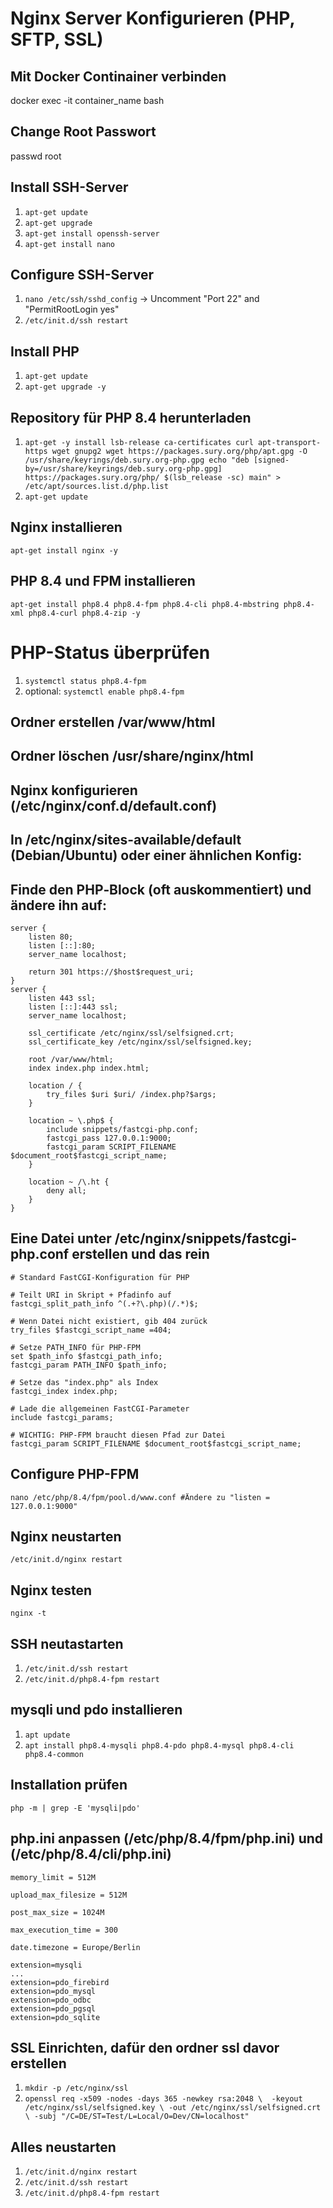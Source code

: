 # Nginx Server Konfigurieren (PHP, SFTP, SSL)
## Mit Docker Continainer verbinden
docker exec -it container_name bash

## Change Root Passwort
passwd root

## Install SSH-Server
1. `apt-get update`
2. `apt-get upgrade`
3. `apt-get install openssh-server`
4. `apt-get install nano`

## Configure SSH-Server
1. `nano /etc/ssh/sshd_config` -> Uncomment "Port 22" and "PermitRootLogin yes"
2. `/etc/init.d/ssh restart`

## Install PHP
1. `apt-get update`
2. `apt-get upgrade -y`

## Repository für PHP 8.4 herunterladen
1. `apt-get -y install lsb-release ca-certificates curl apt-transport-https wget gnupg2
wget https://packages.sury.org/php/apt.gpg -O /usr/share/keyrings/deb.sury.org-php.gpg
echo "deb [signed-by=/usr/share/keyrings/deb.sury.org-php.gpg] https://packages.sury.org/php/ $(lsb_release -sc) main" > /etc/apt/sources.list.d/php.list`
2. `apt-get update`

## Nginx installieren
`apt-get install nginx -y`

## PHP 8.4 und FPM installieren
`apt-get install php8.4 php8.4-fpm php8.4-cli php8.4-mbstring php8.4-xml php8.4-curl php8.4-zip -y`

# PHP-Status überprüfen
1. `systemctl status php8.4-fpm`
2. optional: `systemctl enable php8.4-fpm`

## Ordner erstellen /var/www/html
## Ordner löschen /usr/share/nginx/html

## Nginx konfigurieren (/etc/nginx/conf.d/default.conf)
## In /etc/nginx/sites-available/default (Debian/Ubuntu) oder einer ähnlichen Konfig:
## Finde den PHP‑Block (oft auskommentiert) und ändere ihn auf:
```
server {
    listen 80;
    listen [::]:80;
    server_name localhost;

    return 301 https://$host$request_uri;
}
server {
    listen 443 ssl;
    listen [::]:443 ssl;
    server_name localhost;

    ssl_certificate /etc/nginx/ssl/selfsigned.crt;
    ssl_certificate_key /etc/nginx/ssl/selfsigned.key;

    root /var/www/html;
    index index.php index.html;

    location / {
        try_files $uri $uri/ /index.php?$args;
    }

    location ~ \.php$ {
        include snippets/fastcgi-php.conf;
        fastcgi_pass 127.0.0.1:9000;
        fastcgi_param SCRIPT_FILENAME $document_root$fastcgi_script_name;
    }

    location ~ /\.ht {
        deny all;
    }
}
```

## Eine Datei unter /etc/nginx/snippets/fastcgi-php.conf erstellen und das rein
```
# Standard FastCGI-Konfiguration für PHP

# Teilt URI in Skript + Pfadinfo auf
fastcgi_split_path_info ^(.+?\.php)(/.*)$;

# Wenn Datei nicht existiert, gib 404 zurück
try_files $fastcgi_script_name =404;

# Setze PATH_INFO für PHP-FPM
set $path_info $fastcgi_path_info;
fastcgi_param PATH_INFO $path_info;

# Setze das "index.php" als Index
fastcgi_index index.php;

# Lade die allgemeinen FastCGI-Parameter
include fastcgi_params;

# WICHTIG: PHP-FPM braucht diesen Pfad zur Datei
fastcgi_param SCRIPT_FILENAME $document_root$fastcgi_script_name;
```

## Configure PHP-FPM
`nano /etc/php/8.4/fpm/pool.d/www.conf #Ändere zu "listen = 127.0.0.1:9000"`

## Nginx neustarten
`/etc/init.d/nginx restart`

## Nginx testen
`nginx -t`

## SSH neutastarten
1. `/etc/init.d/ssh restart`
2. `/etc/init.d/php8.4-fpm restart`

## mysqli und pdo installieren
1. `apt update`
2. `apt install php8.4-mysqli php8.4-pdo php8.4-mysql php8.4-cli php8.4-common`

## Installation prüfen
`php -m | grep -E 'mysqli|pdo'`

## php.ini anpassen (/etc/php/8.4/fpm/php.ini) und (/etc/php/8.4/cli/php.ini)
```
memory_limit = 512M

upload_max_filesize = 512M

post_max_size = 1024M

max_execution_time = 300

date.timezone = Europe/Berlin

extension=mysqli
...
extension=pdo_firebird
extension=pdo_mysql
extension=pdo_odbc
extension=pdo_pgsql
extension=pdo_sqlite
```

## SSL Einrichten, dafür den ordner ssl davor erstellen
1. `mkdir -p /etc/nginx/ssl`
2. `openssl req -x509 -nodes -days 365 -newkey rsa:2048 \  -keyout /etc/nginx/ssl/selfsigned.key \ -out /etc/nginx/ssl/selfsigned.crt \ -subj "/C=DE/ST=Test/L=Local/O=Dev/CN=localhost"
  `



## Alles neustarten
1. `/etc/init.d/nginx restart`
2. `/etc/init.d/ssh restart`
3. `/etc/init.d/php8.4-fpm restart`
